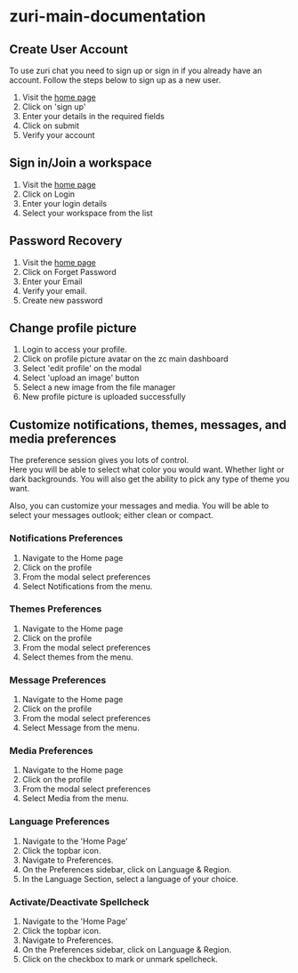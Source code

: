 # zuri-main-documentation

## Create User Account
To use zuri chat you need to sign up or sign in if you already have an account.
Follow the steps below to sign up as a new user.

1. Visit the [home page](https://staging.zuri.chat)
2. Click on 'sign up'
3. Enter your details in the required fields
4. Click on submit
5. Verify your account

## Sign in/Join a workspace

1. Visit the [home page](https://staging.zuri.chat)
2. Click on Login
3. Enter your login details
4. Select your workspace from the list

## Password Recovery
1. Visit the [home page](https://staging.zuri.chat)
2. Click on Forget Password
3. Enter your Email 
4. Verify your email.
5. Create new password


## Change profile picture
1. Login to access your profile.
2. Click on profile picture avatar on the zc main dashboard
3. Select 'edit profile' on the modal
4. Select  'upload an image' button
5. Select a new image from the file manager
6. New profile picture is uploaded successfully


## Customize notifications, themes, messages, and media preferences
The preference session gives you lots of control.  
Here you will be able to select what color you would want. Whether light or dark backgrounds. You will also get the ability to pick any type of theme you want.
 
Also, you can customize your messages and media. You will be able to select your messages outlook; either clean or compact.

### Notifications Preferences
1. Navigate to the Home page 
2. Click on the profile
3. From the modal select preferences
4. Select Notifications from the menu.

### Themes Preferences
1. Navigate to the Home page 
2. Click on the profile
3. From the modal select preferences
4. Select themes from the menu.

### Message Preferences
1. Navigate to the Home page 
2. Click on the profile
3. From the modal select preferences
4. Select Message from the menu.

### Media Preferences
1. Navigate to the Home page 
2. Click on the profile
3. From the modal select preferences
4. Select Media from the menu.

### Language Preferences
1. Navigate to the 'Home Page'
2. Click the topbar icon.
3. Navigate to Preferences.
4. On the Preferences sidebar, click on Language & Region.
5. In the Language Section, select a language of your choice.

### Activate/Deactivate Spellcheck 
1. Navigate to the 'Home Page'
2. Click the topbar icon.
3. Navigate to Preferences.
4. On the Preferences sidebar, click on Language & Region.
5. Click on the checkbox to mark or unmark spellcheck.


